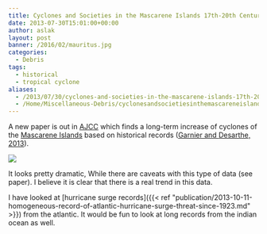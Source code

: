 ```yaml
---
title: Cyclones and Societies in the Mascarene Islands 17th-20th Centuries
date: 2013-07-30T15:01:00+00:00
author: aslak
layout: post
banner: /2016/02/mauritus.jpg
categories:
  - Debris
tags:
  - historical
  - tropical cyclone
aliases:
  - /2013/07/30/cyclones-and-societies-in-the-mascarene-islands-17th-20th-centuries/
  - /Home/Miscellaneous-Debris/cyclonesandsocietiesinthemascareneislands17th-20thcenturies
---
```

A new paper is out in [AJCC](http://www.scirp.org/journal/ajcc/) which finds a long-term increase of cyclones of the [Mascarene Islands](http://en.wikipedia.org/wiki/Mascarene_Islands) based on historical records ([Garnier and ](goog_1440306791)[Desarthe, 2013](http://dx.doi.org/10.4236/ajcc.2013.21001)).
  
![](/2016/02/Garnier.png)
  
It looks pretty dramatic, While there are caveats with this type of data (see paper). I believe it is clear that there is a real trend in this data.

I have looked at [hurricane surge records]({{< ref "publication/2013-10-11-homogeneous-record-of-atlantic-hurricane-surge-threat-since-1923.md" >}}) from the atlantic. It would be fun to look at long records from the indian ocean as well.
